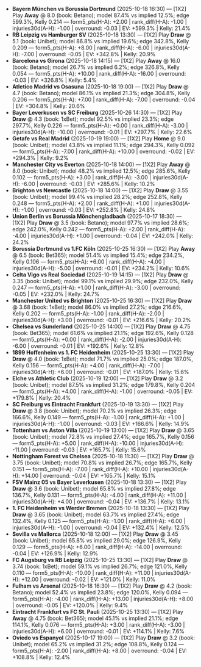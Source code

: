 - **Bayern München vs Borussia Dortmund** (2025-10-18 16:30) — [1X2] Play **Away** @ 8.0 (book: Betano); model 87.4% vs implied 12.5%; edge 599.3%, Kelly 0.214 — form5_pts(H-A): +2.00 | rank_diff(H-A): -1.00 | injuries30d(A-H): -1.00 | overround: -0.03 | EV: +599.3% | Kelly: 21.4%
- **RB Leipzig vs Hamburger SV** (2025-10-18 13:30) — [1X2] Play **Draw** @ 5.1 (book: Unibet); model 86.8% vs implied 19.6%; edge 342.8%, Kelly 0.209 — form5_pts(H-A): +8.00 | rank_diff(H-A): -6.00 | injuries30d(A-H): -7.00 | overround: -0.05 | EV: +342.8% | Kelly: 20.9%
- **Barcelona vs Girona** (2025-10-18 14:15) — [1X2] Play **Away** @ 16.0 (book: Betano); model 26.7% vs implied 6.2%; edge 326.8%, Kelly 0.054 — form5_pts(H-A): +10.00 | rank_diff(H-A): -16.00 | overround: -0.03 | EV: +326.8% | Kelly: 5.4%
- **Atletico Madrid vs Osasuna** (2025-10-18 19:00) — [1X2] Play **Draw** @ 4.7 (book: Betano); model 86.1% vs implied 21.3%; edge 304.8%, Kelly 0.206 — form5_pts(H-A): +7.00 | rank_diff(H-A): -7.00 | overround: -0.04 | EV: +304.8% | Kelly: 20.6%
- **Bayer Leverkusen vs SC Freiburg** (2025-10-26 14:30) — [1X2] Play **Draw** @ 4.3 (book: 1xBet); model 92.5% vs implied 23.3%; edge 297.7%, Kelly 0.226 — form5_pts(H-A): +0.00 | rank_diff(H-A): -3.00 | injuries30d(A-H): -10.00 | overround: -0.01 | EV: +297.7% | Kelly: 22.6%
- **Getafe vs Real Madrid** (2025-10-19 19:00) — [1X2] Play **Home** @ 9.0 (book: Unibet); model 43.8% vs implied 11.1%; edge 294.3%, Kelly 0.092 — form5_pts(H-A): -7.00 | rank_diff(H-A): +10.00 | overround: -0.02 | EV: +294.3% | Kelly: 9.2%
- **Manchester City vs Everton** (2025-10-18 14:00) — [1X2] Play **Away** @ 8.0 (book: Unibet); model 48.2% vs implied 12.5%; edge 285.6%, Kelly 0.102 — form5_pts(H-A): +3.00 | rank_diff(H-A): -3.00 | injuries30d(A-H): -6.00 | overround: -0.03 | EV: +285.6% | Kelly: 10.2%
- **Brighton vs Newcastle** (2025-10-18 14:00) — [1X2] Play **Draw** @ 3.55 (book: Unibet); model 99.4% vs implied 28.2%; edge 252.8%, Kelly 0.248 — form5_pts(H-A): +2.00 | rank_diff(H-A): +1.00 | injuries30d(A-H): -1.00 | overround: -0.03 | EV: +252.8% | Kelly: 24.8%
- **Union Berlin vs Borussia Mönchengladbach** (2025-10-17 18:30) — [1X2] Play **Draw** @ 3.5 (book: Betano); model 97.7% vs implied 28.6%; edge 242.0%, Kelly 0.242 — form5_pts(H-A): +2.00 | rank_diff(H-A): -4.00 | injuries30d(A-H): +1.00 | overround: -0.04 | EV: +242.0% | Kelly: 24.2%
- **Borussia Dortmund vs 1.FC Köln** (2025-10-25 16:30) — [1X2] Play **Away** @ 6.5 (book: Bet365); model 51.4% vs implied 15.4%; edge 234.2%, Kelly 0.106 — form5_pts(H-A): +6.00 | rank_diff(H-A): -4.00 | injuries30d(A-H): -5.00 | overround: -0.01 | EV: +234.2% | Kelly: 10.6%
- **Celta Vigo vs Real Sociedad** (2025-10-19 14:15) — [1X2] Play **Draw** @ 3.35 (book: Unibet); model 99.1% vs implied 29.9%; edge 232.0%, Kelly 0.247 — form5_pts(H-A): +1.00 | rank_diff(H-A): -3.00 | overround: -0.05 | EV: +232.0% | Kelly: 24.7%
- **Manchester United vs Brighton** (2025-10-25 16:30) — [1X2] Play **Draw** @ 3.68 (book: 1xBet); model 86.0% vs implied 27.2%; edge 216.6%, Kelly 0.202 — form5_pts(H-A): -1.00 | rank_diff(H-A): -2.00 | injuries30d(A-H): +3.00 | overround: -0.01 | EV: +216.6% | Kelly: 20.2%
- **Chelsea vs Sunderland** (2025-10-25 14:00) — [1X2] Play **Draw** @ 4.75 (book: Bet365); model 61.6% vs implied 21.1%; edge 192.6%, Kelly 0.128 — form5_pts(H-A): +0.00 | rank_diff(H-A): -2.00 | injuries30d(A-H): -6.00 | overround: -0.01 | EV: +192.6% | Kelly: 12.8%
- **1899 Hoffenheim vs 1. FC Heidenheim** (2025-10-25 13:30) — [1X2] Play **Draw** @ 4.0 (book: 1xBet); model 71.7% vs implied 25.0%; edge 187.0%, Kelly 0.156 — form5_pts(H-A): +4.00 | rank_diff(H-A): -7.00 | injuries30d(A-H): +6.00 | overround: -0.01 | EV: +187.0% | Kelly: 15.6%
- **Elche vs Athletic Club** (2025-10-19 12:00) — [1X2] Play **Draw** @ 3.2 (book: Unibet); model 87.5% vs implied 31.2%; edge 179.8%, Kelly 0.204 — form5_pts(H-A): +4.00 | rank_diff(H-A): -1.00 | overround: -0.05 | EV: +179.8% | Kelly: 20.4%
- **SC Freiburg vs Eintracht Frankfurt** (2025-10-19 13:30) — [1X2] Play **Draw** @ 3.8 (book: Unibet); model 70.2% vs implied 26.3%; edge 166.6%, Kelly 0.149 — form5_pts(H-A): -1.00 | rank_diff(H-A): +1.00 | injuries30d(A-H): -1.00 | overround: -0.03 | EV: +166.6% | Kelly: 14.9%
- **Tottenham vs Aston Villa** (2025-10-19 13:00) — [1X2] Play **Draw** @ 3.65 (book: Unibet); model 72.8% vs implied 27.4%; edge 165.7%, Kelly 0.156 — form5_pts(H-A): +5.00 | rank_diff(H-A): -10.00 | injuries30d(A-H): -11.00 | overround: -0.03 | EV: +165.7% | Kelly: 15.6%
- **Nottingham Forest vs Chelsea** (2025-10-18 11:30) — [1X2] Play **Draw** @ 3.75 (book: Unibet); model 70.8% vs implied 26.7%; edge 165.7%, Kelly 0.151 — form5_pts(H-A): -7.00 | rank_diff(H-A): +10.00 | injuries30d(A-H): +14.00 | overround: -0.04 | EV: +165.7% | Kelly: 15.1%
- **FSV Mainz 05 vs Bayer Leverkusen** (2025-10-18 13:30) — [1X2] Play **Draw** @ 3.6 (book: Unibet); model 65.8% vs implied 27.8%; edge 136.7%, Kelly 0.131 — form5_pts(H-A): -4.00 | rank_diff(H-A): +11.00 | injuries30d(A-H): +4.00 | overround: -0.04 | EV: +136.7% | Kelly: 13.1%
- **1. FC Heidenheim vs Werder Bremen** (2025-10-18 13:30) — [1X2] Play **Draw** @ 3.65 (book: Unibet); model 63.7% vs implied 27.4%; edge 132.4%, Kelly 0.125 — form5_pts(H-A): -1.00 | rank_diff(H-A): +6.00 | injuries30d(A-H): -1.00 | overround: -0.04 | EV: +132.4% | Kelly: 12.5%
- **Sevilla vs Mallorca** (2025-10-18 12:00) — [1X2] Play **Draw** @ 3.45 (book: Unibet); model 65.8% vs implied 29.0%; edge 126.9%, Kelly 0.129 — form5_pts(H-A): +6.00 | rank_diff(H-A): -14.00 | overround: -0.04 | EV: +126.9% | Kelly: 12.9%
- **FC Augsburg vs RB Leipzig** (2025-10-25 13:30) — [1X2] Play **Draw** @ 3.74 (book: 1xBet); model 59.1% vs implied 26.7%; edge 121.0%, Kelly 0.110 — form5_pts(H-A): -10.00 | rank_diff(H-A): +11.00 | injuries30d(A-H): +12.00 | overround: -0.02 | EV: +121.0% | Kelly: 11.0%
- **Fulham vs Arsenal** (2025-10-18 16:30) — [1X2] Play **Draw** @ 4.2 (book: Betano); model 52.4% vs implied 23.8%; edge 120.0%, Kelly 0.094 — form5_pts(H-A): -4.00 | rank_diff(H-A): +13.00 | injuries30d(A-H): +8.00 | overround: -0.05 | EV: +120.0% | Kelly: 9.4%
- **Eintracht Frankfurt vs FC St. Pauli** (2025-10-25 13:30) — [1X2] Play **Away** @ 4.75 (book: Bet365); model 45.1% vs implied 21.1%; edge 114.1%, Kelly 0.076 — form5_pts(H-A): +3.00 | rank_diff(H-A): -3.00 | injuries30d(A-H): +6.00 | overround: -0.01 | EV: +114.1% | Kelly: 7.6%
- **Oviedo vs Espanyol** (2025-10-17 19:00) — [1X2] Play **Draw** @ 3.2 (book: Unibet); model 65.2% vs implied 31.2%; edge 108.8%, Kelly 0.124 — form5_pts(H-A): -2.00 | rank_diff(H-A): +8.00 | overround: -0.04 | EV: +108.8% | Kelly: 12.4%